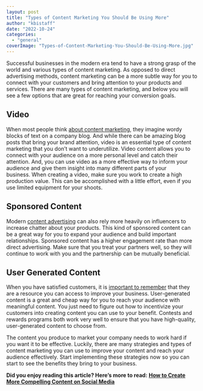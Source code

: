```yaml
---
layout: post
title: "Types of Content Marketing You Should Be Using More"
author: "kbistaff"
date: "2022-10-24"
categories: 
  - "general"
coverImage: "Types-of-Content-Marketing-You-Should-Be-Using-More.jpg"
---
```


Successful businesses in the modern era tend to have a strong grasp of the world and various types of content marketing. As opposed to direct advertising methods, content marketing can be a more subtle way for you to connect with your customers and bring attention to your products and services. There are many types of content marketing, and below you will see a few options that are great for reaching your conversion goals.

## **Video**

When most people think [about content marketing](https://sproutsocial.com/insights/content-marketing-plan/), they imagine wordy blocks of text on a company blog. And while there can be amazing blog posts that bring your brand attention, video is an essential type of content marketing that you don’t want to underutilize. Video content allows you to connect with your audience on a more personal level and catch their attention. And, you can use video as a more effective way to inform your audience and give them insight into many different parts of your business. When creating a video, make sure you work to create a high production value. This can be accomplished with a little effort, even if you use limited equipment for your shoots.

## **Sponsored Content**

Modern [content advertising](https://agilityads.com/blog/programmatic-vs-native-advertising-agility-digital/) can also rely more heavily on influencers to increase chatter about your products. This kind of sponsored content can be a great way for you to expand your audience and build important relationships. Sponsored content has a higher engagement rate than more direct advertising. Make sure that you treat your partners well, so they will continue to work with you and the partnership can be mutually beneficial.

## **User Generated Content**

When you have satisfied customers, it is [important to remember](https://terakeet.com/blog/types-of-content-marketing/) that they are a resource you can access to improve your business. User-generated content is a great and cheap way for you to reach your audience with meaningful content. You just need to figure out how to incentivize your customers into creating content you can use to your benefit. Contests and rewards programs both work very well to ensure that you have high-quality, user-generated content to choose from.

The content you produce to market your company needs to work hard if you want it to be effective. Luckily, there are many strategies and types of content marketing you can use to improve your content and reach your audience effectively. Start implementing these strategies now so you can start to see the benefits they bring to your business.

**Did you enjoy reading this article? Here’s more to read:** [**How to Create More Compelling Content on Social Media**](https://katebagoy.com/how-to-create-more-compelling-content-on-social-media/)
